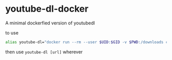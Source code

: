 # youtube-dl-docker
A minimal dockerfied version of youtubedl

to use
```bash
alias youtube-dl="docker run --rm --user $UID:$GID -v $PWD:/downloads cultofclang/ytdl"
```

then use ```youtube-dl [url]``` wherever
